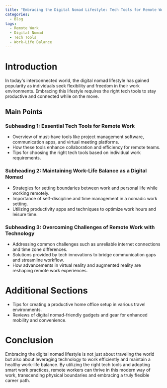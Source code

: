 ```yaml
---
title: "Embracing the Digital Nomad Lifestyle: Tech Tools for Remote Work"
categories:
  - Blog
tags:
  - Remote Work
  - Digital Nomad
  - Tech Tools
  - Work-Life Balance
---
```


# Introduction
In today's interconnected world, the digital nomad lifestyle has gained popularity as individuals seek flexibility and freedom in their work environments. Embracing this lifestyle requires the right tech tools to stay productive and connected while on the move.

## Main Points
### Subheading 1: Essential Tech Tools for Remote Work
- Overview of must-have tools like project management software, communication apps, and virtual meeting platforms.
- How these tools enhance collaboration and efficiency for remote teams.
- Tips for choosing the right tech tools based on individual work requirements.

### Subheading 2: Maintaining Work-Life Balance as a Digital Nomad
- Strategies for setting boundaries between work and personal life while working remotely.
- Importance of self-discipline and time management in a nomadic work setting.
- Utilizing productivity apps and techniques to optimize work hours and leisure time.

### Subheading 3: Overcoming Challenges of Remote Work with Technology
- Addressing common challenges such as unreliable internet connections and time zone differences.
- Solutions provided by tech innovations to bridge communication gaps and streamline workflow.
- How advancements in virtual reality and augmented reality are reshaping remote work experiences.

# Additional Sections
- Tips for creating a productive home office setup in various travel environments.
- Reviews of digital nomad-friendly gadgets and gear for enhanced mobility and convenience.

# Conclusion
Embracing the digital nomad lifestyle is not just about traveling the world but also about leveraging technology to work efficiently and maintain a healthy work-life balance. By utilizing the right tech tools and adopting smart work practices, remote workers can thrive in this modern way of work, transcending physical boundaries and embracing a truly flexible career path.